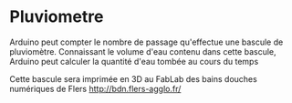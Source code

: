 # Pluviometre

Arduino peut compter le nombre de passage qu'effectue une bascule de pluviomètre.
Connaissant le volume d'eau contenu dans cette bascule, Arduino peut calculer la quantité d'eau tombée au cours du temps

Cette bascule sera imprimée en 3D au FabLab des bains douches numériques de Flers 
http://bdn.flers-agglo.fr/
